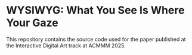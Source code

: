 # WYSIWYG: What You See Is Where Your Gaze
This repository contains the source code used for the paper published at the Interactive Digital Art track at ACMMM 2025.
